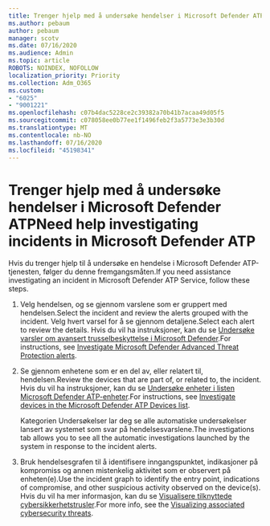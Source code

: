 ```yaml
---
title: Trenger hjelp med å undersøke hendelser i Microsoft Defender ATP
ms.author: pebaum
author: pebaum
manager: scotv
ms.date: 07/16/2020
ms.audience: Admin
ms.topic: article
ROBOTS: NOINDEX, NOFOLLOW
localization_priority: Priority
ms.collection: Adm_O365
ms.custom:
- "6025"
- "9001221"
ms.openlocfilehash: c07b4dac5228ce2c39382a70b41b7acaa49d05f5
ms.sourcegitcommit: c078058ee0b77ee1f1496feb2f3a5773e3e3b30d
ms.translationtype: MT
ms.contentlocale: nb-NO
ms.lasthandoff: 07/16/2020
ms.locfileid: "45198341"
---
```

# <a name="need-help-investigating-incidents-in-microsoft-defender-atp"></a><span data-ttu-id="a77ad-102">Trenger hjelp med å undersøke hendelser i Microsoft Defender ATP</span><span class="sxs-lookup"><span data-stu-id="a77ad-102">Need help investigating incidents in Microsoft Defender ATP</span></span>

<span data-ttu-id="a77ad-103">Hvis du trenger hjelp til å undersøke en hendelse i Microsoft Defender ATP-tjenesten, følger du denne fremgangsmåten.</span><span class="sxs-lookup"><span data-stu-id="a77ad-103">If you need assistance investigating an incident in Microsoft Defender ATP Service, follow these steps.</span></span>

1. <span data-ttu-id="a77ad-104">Velg hendelsen, og se gjennom varslene som er gruppert med hendelsen.</span><span class="sxs-lookup"><span data-stu-id="a77ad-104">Select the incident and review the alerts grouped with the incident.</span></span> <span data-ttu-id="a77ad-105">Velg hvert varsel for å se gjennom detaljene.</span><span class="sxs-lookup"><span data-stu-id="a77ad-105">Select each alert to review the details.</span></span> <span data-ttu-id="a77ad-106">Hvis du vil ha instruksjoner, kan du se [Undersøke varsler om avansert trusselbeskyttelse i Microsoft Defender](https://docs.microsoft.com/windows/security/threat-protection/microsoft-defender-atp/investigate-alerts).</span><span class="sxs-lookup"><span data-stu-id="a77ad-106">For instructions, see [Investigate Microsoft Defender Advanced Threat Protection alerts](https://docs.microsoft.com/windows/security/threat-protection/microsoft-defender-atp/investigate-alerts).</span></span>
2. <span data-ttu-id="a77ad-107">Se gjennom enhetene som er en del av, eller relatert til, hendelsen.</span><span class="sxs-lookup"><span data-stu-id="a77ad-107">Review the devices that are part of, or related to, the incident.</span></span> <span data-ttu-id="a77ad-108">Hvis du vil ha instruksjoner, kan du se [Undersøke enheter i listen Microsoft Defender ATP-enheter](https://docs.microsoft.com/windows/security/threat-protection/microsoft-defender-atp/investigate-machines).</span><span class="sxs-lookup"><span data-stu-id="a77ad-108">For instructions, see [Investigate devices in the Microsoft Defender ATP Devices list](https://docs.microsoft.com/windows/security/threat-protection/microsoft-defender-atp/investigate-machines).</span></span><br/>
 
    <span data-ttu-id="a77ad-109">Kategorien Undersøkelser lar deg se alle automatiske undersøkelser lansert av systemet som svar på hendelsesvarslene.</span><span class="sxs-lookup"><span data-stu-id="a77ad-109">The investigations tab allows you to see all the automatic investigations launched by the system in response to the incident alerts.</span></span>
3. <span data-ttu-id="a77ad-110">Bruk hendelsesgrafen til å identifisere inngangspunktet, indikasjoner på kompromiss og annen mistenkelig aktivitet som er observert på enheten(e).</span><span class="sxs-lookup"><span data-stu-id="a77ad-110">Use the incident graph to identify the entry point, indications of compromise, and other suspicious activity observed on the device(s).</span></span> <span data-ttu-id="a77ad-111">Hvis du vil ha mer informasjon, kan du se [Visualisere tilknyttede cybersikkerhetstrusler](https://docs.microsoft.com/windows/security/threat-protection/microsoft-defender-atp/investigate-incidents#visualizing-associated-cybersecurity-threats).</span><span class="sxs-lookup"><span data-stu-id="a77ad-111">For more info, see the [Visualizing associated cybersecurity threats](https://docs.microsoft.com/windows/security/threat-protection/microsoft-defender-atp/investigate-incidents#visualizing-associated-cybersecurity-threats).</span></span>  